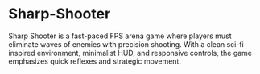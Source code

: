 # Sharp-Shooter
Sharp Shooter is a fast-paced FPS arena game where players must eliminate waves of enemies with precision shooting. With a clean sci-fi inspired environment, minimalist HUD, and responsive controls, the game emphasizes quick reflexes and strategic movement.
